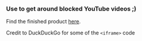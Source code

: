 ### Use to get around blocked YouTube videos ;)

Find the finished product [here](https://guzuv.github.io/youtube-unraveled/).

Credit to DuckDuckGo for some of the `<iframe>` code

